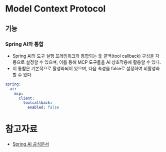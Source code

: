 # Model Context Protocol

## 기능

### Spring AI와 통합

- Spring AI의 도구 실행 프레임워크와 통합되는 툴 콜백(tool callback) 구성을 자동으로 설정할 수 있으며, 이를 통해 MCP 도구들을 AI 상호작용에 활용할 수 있다.
- 이 통합은 기본적으로 활성화되어 있으며, 다음 속성을 false로 설정하여 비활성화할 수 있다.

```yaml
spring:
  ai:
    mcp:
      client:
        toolcallback:
          enabled: false
```

# 참고자료

- [Spring AI 공식문서](https://docs.spring.io/spring-ai/reference/api/mcp/mcp-overview.html)
